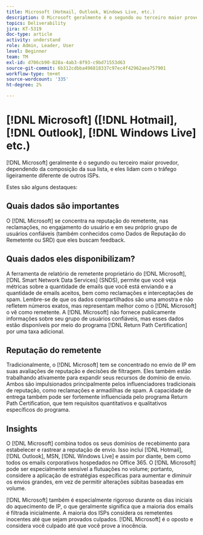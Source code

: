 ```yaml
---
title: Microsoft (Hotmail, Outlook, Windows Live, etc.)
description: O Microsoft geralmente é o segundo ou terceiro maior provedor, dependendo da composição da sua lista, e eles lidam com o tráfego ligeiramente diferente de outros ISPs.
topics: Deliverability
jira: KT-5319
doc-type: article
activity: understand
role: Admin, Leader, User
level: Beginner
team: TM
exl-id: d706cb90-828a-4ab3-8f93-c9bd71553d63
source-git-commit: 6b312cdbba496818337c97ec4f42962aea757901
workflow-type: tm+mt
source-wordcount: '335'
ht-degree: 2%

---
```


# [!DNL Microsoft] ([!DNL Hotmail], [!DNL Outlook], [!DNL Windows Live] etc.)

[!DNL Microsoft] geralmente é o segundo ou terceiro maior provedor, dependendo da composição da sua lista, e eles lidam com o tráfego ligeiramente diferente de outros ISPs.

Estes são alguns destaques:

## Quais dados são importantes

O [!DNL Microsoft] se concentra na reputação do remetente, nas reclamações, no engajamento do usuário e em seu próprio grupo de usuários confiáveis (também conhecidos como Dados de Reputação do Remetente ou SRD) que eles buscam feedback.

## Quais dados eles disponibilizam?

A ferramenta de relatório de remetente proprietário do [!DNL Microsoft], [!DNL Smart Network Data Services] (SNDS), permite que você veja métricas sobre a quantidade de emails que você está enviando e a quantidade de emails aceitos, bem como reclamações e interceptações de spam. Lembre-se de que os dados compartilhados são uma amostra e não refletem números exatos, mas representam melhor como o [!DNL Microsoft] o vê como remetente. A [!DNL Microsoft] não fornece publicamente informações sobre seu grupo de usuários confiáveis, mas esses dados estão disponíveis por meio do programa [!DNL Return Path Certification] por uma taxa adicional.

## Reputação do remetente

Tradicionalmente, o [!DNL Microsoft] tem se concentrado no envio de IP em suas avaliações de reputação e decisões de filtragem. Eles também estão trabalhando ativamente para expandir seus recursos de domínio de envio. Ambos são impulsionados principalmente pelos influenciadores tradicionais de reputação, como reclamações e armadilhas de spam. A capacidade de entrega também pode ser fortemente influenciada pelo programa Return Path Certification, que tem requisitos quantitativos e qualitativos específicos do programa.

## Insights

O [!DNL Microsoft] combina todos os seus domínios de recebimento para estabelecer e rastrear a reputação de envio. Isso inclui [!DNL Hotmail], [!DNL Outlook], MSN, [!DNL Windows Live] e assim por diante, bem como todos os emails corporativos hospedados no Office 365. O [!DNL Microsoft] pode ser especialmente sensível a flutuações no volume; portanto, considere a aplicação de estratégias específicas para aumentar e diminuir os envios grandes, em vez de permitir alterações súbitas baseadas em volume.

[!DNL Microsoft] também é especialmente rigoroso durante os dias iniciais do aquecimento de IP, o que geralmente significa que a maioria dos emails é filtrada inicialmente. A maioria dos ISPs considera os remetentes inocentes até que sejam provados culpados. [!DNL Microsoft] é o oposto e considera você culpado até que você prove a inocência.
